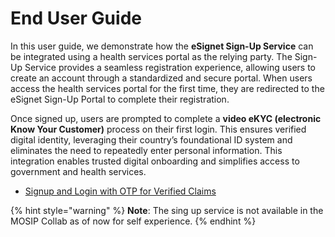 # End User Guide

In this user guide, we demonstrate how the **eSignet Sign-Up Service** can be integrated using a health services portal as the relying party. The Sign-Up Service provides a seamless registration experience, allowing users to create an account through a standardized and secure portal. When users access the health services portal for the first time, they are redirected to the eSignet Sign-Up Portal to complete their registration.

Once signed up, users are prompted to complete a **video eKYC (electronic Know Your Customer)** process on their first login. This ensures verified digital identity, leveraging their country’s foundational ID system and eliminates the need to repeatedly enter personal information. This integration enables trusted digital onboarding and simplifies access to government and health services.

* [Signup and Login with OTP for Verified Claims](signup-and-login-with-otp-for-verified-claims.md)

{% hint style="warning" %}
**Note**: The sing up service is not available in the MOSIP Collab as of now for self experience.
{% endhint %}
